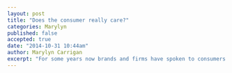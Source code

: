 ```yaml
---
layout: post
title: "Does the consumer really care?"
categories: Marylyn
published: false
accepted: true
date: "2014-10-31 10:44am"
author: Marylyn Carrigan
excerpt: "For some years now brands and firms have spoken to consumers about taking responsibility for the impact of their consumption choices by using mainly rational, factual arguments, when in reality a more emotional connection is needed."
---
```

